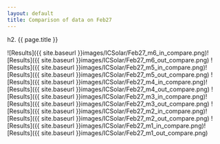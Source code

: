 ```yaml
---
layout: default
title: Comparison of data on Feb27
---
```

h2. {{ page.title }}

![Results]({{ site.baseurl }}images/ICSolar/Feb27_m6_in_compare.png)![Results]({{ site.baseurl }}images/ICSolar/Feb27_m6_out_compare.png)
![Results]({{ site.baseurl }}images/ICSolar/Feb27_m5_in_compare.png)![Results]({{ site.baseurl }}images/ICSolar/Feb27_m5_out_compare.png)
![Results]({{ site.baseurl }}images/ICSolar/Feb27_m4_in_compare.png)![Results]({{ site.baseurl }}images/ICSolar/Feb27_m4_out_compare.png)
![Results]({{ site.baseurl }}images/ICSolar/Feb27_m3_in_compare.png)![Results]({{ site.baseurl }}images/ICSolar/Feb27_m3_out_compare.png)
![Results]({{ site.baseurl }}images/ICSolar/Feb27_m2_in_compare.png)![Results]({{ site.baseurl }}images/ICSolar/Feb27_m2_out_compare.png)
![Results]({{ site.baseurl }}images/ICSolar/Feb27_m1_in_compare.png)![Results]({{ site.baseurl }}images/ICSolar/Feb27_m1_out_compare.png)
